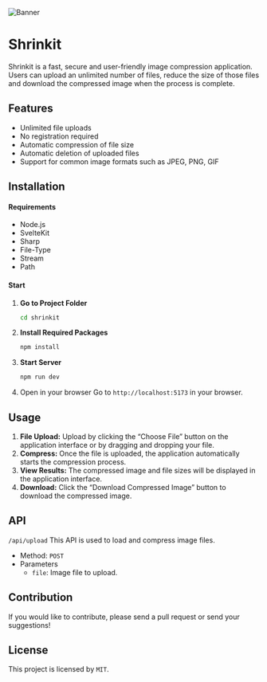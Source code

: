 ![Banner](https://www.upload.ee/image/17219970/Yeni_Proje.png)

# Shrinkit
Shrinkit is a fast, secure and user-friendly image compression application. Users can upload an unlimited number of files, reduce the size of those files and download the compressed image when the process is complete.

## Features
- Unlimited file uploads
- No registration required
- Automatic compression of file size
- Automatic deletion of uploaded files
- Support for common image formats such as JPEG, PNG, GIF

## Installation

#### Requirements
- Node.js
- SvelteKit
- Sharp
- File-Type
- Stream
- Path

#### Start
1. **Go to Project Folder**
   ```bash
   cd shrinkit
   ```
2. **Install Required Packages**
   ```bash
   npm install
   ```
3. **Start Server**
   ```bash
   npm run dev
   ```
4. Open in your browser Go to `http://localhost:5173` in your browser.

## Usage
1. **File Upload:** Upload by clicking the “Choose File” button on the application interface or by dragging and dropping your file.
2. **Compress:** Once the file is uploaded, the application automatically starts the compression process.
3. **View Results:** The compressed image and file sizes will be displayed in the application interface.
4. **Download:** Click the “Download Compressed Image” button to download the compressed image.

## API
`/api/upload`
This API is used to load and compress image files.
- Method: `POST`
- Parameters
   - `file`: Image file to upload.

## Contribution
If you would like to contribute, please send a pull request or send your suggestions!

## License
This project is licensed by `MIT`.

